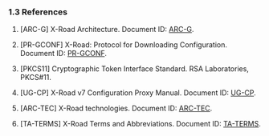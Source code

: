 ### 1.3 References

1. \[ARC-G\] X-Road Architecture. Document ID: [ARC-G](arc-g_x-road_arhitecture.md).

2. \[PR-GCONF\] X-Road: Protocol for Downloading Configuration. Document ID: [PR-GCONF](../Protocols/pr-gconf_x-road_protocol_for_downloading_configuration.md).

3. \[PKCS11\] Cryptographic Token Interface Standard. RSA Laboratories, PKCS\#11.

4. \[UG-CP\] X-Road v7 Configuration Proxy Manual. Document ID: [UG-CP](../Manuals/ug-cp_x-road_v6_configuration_proxy_manual.md).

5. \[ARC-TEC\] X-Road technologies. Document ID: [ARC-TEC](arc-tec_x-road_technologies.md).

6. \[TA-TERMS\] X-Road Terms and Abbreviations. Document ID: [TA-TERMS](../terms_x-road_docs.md).